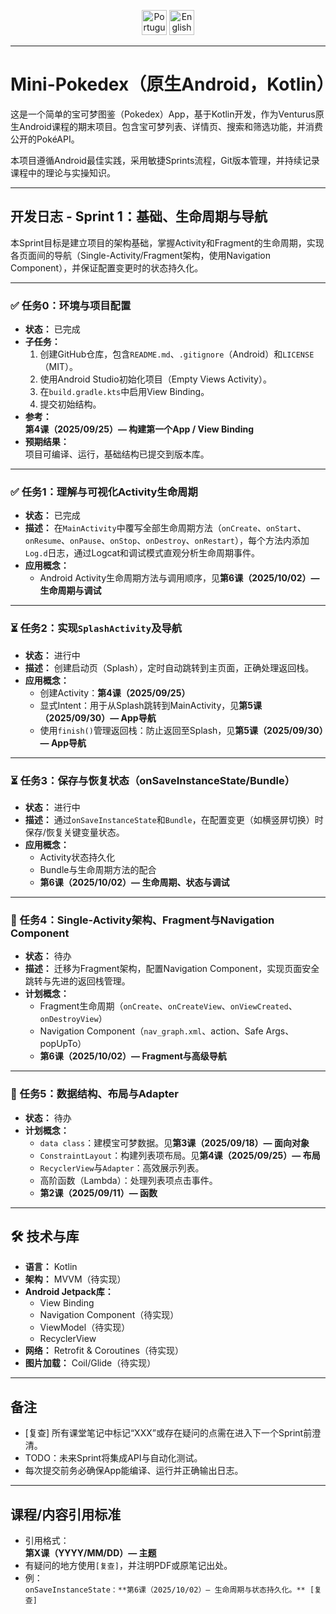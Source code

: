 <div align="center">

<a href="README.md"><img src="https://img.shields.io/badge/🌎%20Português%20(Brasil)-primary?style=for-the-badge&logo=translate" alt="Português (Brasil)" height="40"/></a>
<a href="README.en-US.md"><img src="https://img.shields.io/badge/🇺🇸%20English-en--US-blue?style=for-the-badge&logo=translate" alt="English" height="40"/></a>

</div>

---

# Mini-Pokedex（原生Android，Kotlin）

这是一个简单的宝可梦图鉴（Pokedex）App，基于Kotlin开发，作为Venturus原生Android课程的期末项目。包含宝可梦列表、详情页、搜索和筛选功能，并消费公开的PokéAPI。

本项目遵循Android最佳实践，采用敏捷Sprints流程，Git版本管理，并持续记录课程中的理论与实操知识。

---

## 开发日志 - Sprint 1：基础、生命周期与导航

本Sprint目标是建立项目的架构基础，掌握Activity和Fragment的生命周期，实现各页面间的导航（Single-Activity/Fragment架构，使用Navigation Component），并保证配置变更时的状态持久化。

---

### ✅ 任务0：环境与项目配置
* **状态：** 已完成
* **子任务：**
  1. 创建GitHub仓库，包含`README.md`、`.gitignore`（Android）和`LICENSE`（MIT）。
  2. 使用Android Studio初始化项目（Empty Views Activity）。
  3. 在`build.gradle.kts`中启用View Binding。
  4. 提交初始结构。
* **参考：**  
  **第4课（2025/09/25）— 构建第一个App / View Binding**
* **预期结果：**  
  项目可编译、运行，基础结构已提交到版本库。

---

### ✅ 任务1：理解与可视化Activity生命周期
* **状态：** 已完成
* **描述：** 在`MainActivity`中覆写全部生命周期方法（`onCreate`、`onStart`、`onResume`、`onPause`、`onStop`、`onDestroy`、`onRestart`），每个方法内添加`Log.d`日志，通过Logcat和调试模式直观分析生命周期事件。
* **应用概念：**
  * Android Activity生命周期方法与调用顺序，见**第6课（2025/10/02）— 生命周期与调试**

---

### ⏳ 任务2：实现`SplashActivity`及导航
* **状态：** 进行中
* **描述：** 创建启动页（Splash），定时自动跳转到主页面，正确处理返回栈。
* **应用概念：**
  * 创建Activity：**第4课（2025/09/25）**
  * 显式Intent：用于从Splash跳转到MainActivity，见**第5课（2025/09/30）— App导航**
  * 使用`finish()`管理返回栈：防止返回至Splash，见**第5课（2025/09/30）— App导航**

---

### ⏳ 任务3：保存与恢复状态（onSaveInstanceState/Bundle）
* **状态：** 进行中
* **描述：** 通过`onSaveInstanceState`和`Bundle`，在配置变更（如横竖屏切换）时保存/恢复关键变量状态。
* **应用概念：**
  * Activity状态持久化
  * Bundle与生命周期方法的配合
  * **第6课（2025/10/02）— 生命周期、状态与调试**

---

### 🔲 任务4：Single-Activity架构、Fragment与Navigation Component
* **状态：** 待办
* **描述：** 迁移为Fragment架构，配置Navigation Component，实现页面安全跳转与先进的返回栈管理。
* **计划概念：**
  * Fragment生命周期（`onCreate`、`onCreateView`、`onViewCreated`、`onDestroyView`）
  * Navigation Component（`nav_graph.xml`、action、Safe Args、popUpTo）
  * **第6课（2025/10/02）— Fragment与高级导航**

---

### 🔲 任务5：数据结构、布局与Adapter
* **状态：** 待办
* **计划概念：**
  * `data class`：建模宝可梦数据。见**第3课（2025/09/18）— 面向对象**
  * `ConstraintLayout`：构建列表项布局。见**第4课（2025/09/25）— 布局**
  * `RecyclerView`与`Adapter`：高效展示列表。
  * 高阶函数（Lambda）：处理列表项点击事件。
  * **第2课（2025/09/11）— 函数**

---

## 🛠 技术与库

* **语言：** Kotlin
* **架构：** MVVM（待实现）
* **Android Jetpack库：**
  * View Binding
  * Navigation Component（待实现）
  * ViewModel（待实现）
  * RecyclerView
* **网络：** Retrofit & Coroutines（待实现）
* **图片加载：** Coil/Glide（待实现）

---

## 备注

- [复查] 所有课堂笔记中标记“XXX”或存在疑问的点需在进入下一个Sprint前澄清。
- TODO：未来Sprint将集成API与自动化测试。
- 每次提交前务必确保App能编译、运行并正确输出日志。

---

## 课程/内容引用标准

- 引用格式：  
  **第X课（YYYY/MM/DD）— 主题**
- 有疑问的地方使用`[复查]`，并注明PDF或原笔记出处。
- 例：  
  `onSaveInstanceState：**第6课（2025/10/02）— 生命周期与状态持久化。** [复查]`
